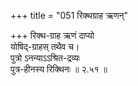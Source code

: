 +++
title = "051 रिक्थग्राह ऋणन्"

+++
रिक्थ-ग्राह ऋणं दाप्यो  
योषिद्-ग्राहस् तथैव च।  
पुत्रो ऽनन्याऽऽश्रित-द्रव्यः  
पुत्र-हीनस्य रिक्थिनः  ॥ २.५१ ॥
